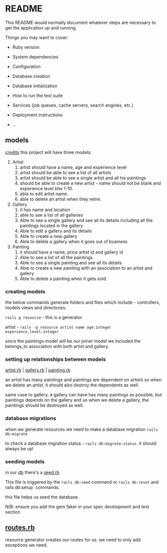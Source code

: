 # README

This README would normally document whatever steps are necessary to get the
application up and running.

Things you may want to cover:

* Ruby version

* System dependencies

* Configuration

* Database creation

* Database initialization

* How to run the test suite

* Services (job queues, cache servers, search engines, etc.)

* Deployment instructions

* ...

## models

[credits](https://medium.com/@gaidaescobar/build-a-very-basic-ruby-on-rails-app-e2ac88c47f8c)
this project will have three models:

1. Artist
   1. artist should have a name, age and experience level
   2. artist should be able to see a list of all artists
   3. artist should be able to see a single artist and all his paintings
   4. should be able to create a new artist - name should not be blank and experience level btw 1-10.
   5. able to edit artist name.
   6. able to delete an artist when they retire.
2. Gallery
   1. it has name and location
   2. able to see a list of all galleries
   3. Able to see a single gallery and see all its details including all the paintings located in the gallery
   4. Able to edit a gallery and its details
   5. Able to create a new gallery
   6. Able to delete a gallery when it goes out of business
3. Painting
   1. it should have a name, price artist id and gallery id
   2. Able to see a list of all the paintings
   3. Able to see a single painting and see all its details
   4. Able to create a new painting with an association to an artist and gallery
   5. Able to delete a painting when it gets sold.

### creating  models

the below commands generate folders and files which include - controllers, models views and directories.

`rails g resource` - this is a generator.

artist - `rails -g resource artist name age:integer experience_level:integer`

since the paintings model will be our joiner model we included the belongs_to association with both artist and gallery.

### setting up relationships between models

[artist.rb](./app/models/artist.rb)     |
[gallery.rb](./app/models/gallery.rb)   |
[painting.rb](./app/models/painting.rb)

an artist has many paintings and paintings are dependent on artists so when we delete an artist, it should also destroy the dependents as well.

same case to gallery, a gallery can have has many paintings as possible, but paintings depends on the gallery and so when we delete a gallery, the paintings should be destroyed as well.

### database migrations

when we generate resources we need to make a database migration
`rails db:migrate`

to check a database migration status - `rails db:migrate:status`. it should always be up!

### seeding models

in our [db](./db/) there's a [seed.rb](./db/seeds.rb)

This file is triggered by the `rails db:seed` command or `rails db:reset` and rails db:setup` commands.

this file helps us seed the database.

N/B: ensure you add the gem faker in your spec development and test section

## [routes.rb](./config/routes.rb)

resource generator creates our routes for us. we need to only add exceptions we need.
